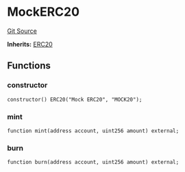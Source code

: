 # MockERC20
[Git Source](https://github.com/G7DAO/protocol/blob/a9a4c737dc96fb8aa41bd2bb8beb52a1877503f3/contracts/mock/tokens.sol)

**Inherits:**
[ERC20](/contracts/token/ERC20.sol/contract.ERC20.md)


## Functions
### constructor


```solidity
constructor() ERC20("Mock ERC20", "MOCK20");
```

### mint


```solidity
function mint(address account, uint256 amount) external;
```

### burn


```solidity
function burn(address account, uint256 amount) external;
```

